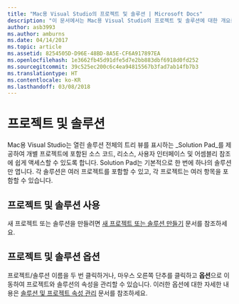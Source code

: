 ```yaml
---
title: "Mac용 Visual Studio의 프로젝트 및 솔루션 | Microsoft Docs"
description: "이 문서에서는 Mac용 Visual Studio의 프로젝트 및 솔루션에 대한 개요를 제공합니다."
author: asb3993
ms.author: amburns
ms.date: 04/14/2017
ms.topic: article
ms.assetid: 8254505D-D96E-48BD-8A5E-CF6A917897EA
ms.openlocfilehash: 1e3662fb45d91dfe5d7e2bb883dbf6918d0fd252
ms.sourcegitcommit: 39c525ec200c6c4ea94815567b3fad7ab14fb7b3
ms.translationtype: HT
ms.contentlocale: ko-KR
ms.lasthandoff: 03/08/2018
---
```

# <a name="projects-and-solutions"></a>프로젝트 및 솔루션

Mac용 Visual Studio는 열린 솔루션 전체의 트리 뷰를 표시하는 _Solution Pad_를 제공하여 개별 프로젝트에 포함된 소스 코드, 리소스, 사용자 인터페이스 및 어셈블리 참조에 쉽게 액세스할 수 있도록 합니다. Solution Pad는 기본적으로 한 번에 하나의 솔루션만 엽니다. 각 솔루션은 여러 프로젝트를 포함할 수 있고, 각 프로젝트는 여러 항목을 포함할 수 있습니다.

## <a name="using-projects-and-solutions"></a>프로젝트 및 솔루션 사용

새 프로젝트 또는 솔루션을 만들려면 [새 프로젝트 또는 솔루션 만들기](~/create-new-projects.md) 문서를 참조하세요.

## <a name="project-and-solution-options"></a>프로젝트 및 솔루션 옵션

프로젝트/솔루션 이름을 두 번 클릭하거나, 마우스 오른쪽 단추를 클릭하고 **옵션**으로 이동하여 프로젝트와 솔루션의 속성을 관리할 수 있습니다. 이러한 옵션에 대한 자세한 내용은 [솔루션 및 프로젝트 속성 관리](~/managing-solutions-and-project-properties.md) 문서를 참조하세요.




